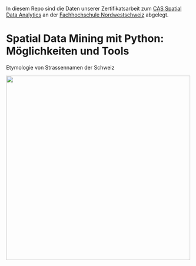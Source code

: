 In diesem Repo sind die Daten unserer Zertifikatsarbeit zum [CAS Spatial Data Analytics](https://www.fhnw.ch/de/weiterbildung/architektur-bau-geomatik/geomatik/cas-spatial-data-analytics) an der [Fachhochschule Nordwestschweiz](https://www.fhnw.ch) abgelegt.

# Spatial Data Mining mit Python: Möglichkeiten und Tools
Etymologie von Strassennamen der Schweiz

<img src="https://user-images.githubusercontent.com/16583617/202919500-f56d75f2-60fd-4ca7-a516-18d769c4b733.png" width="500" />
